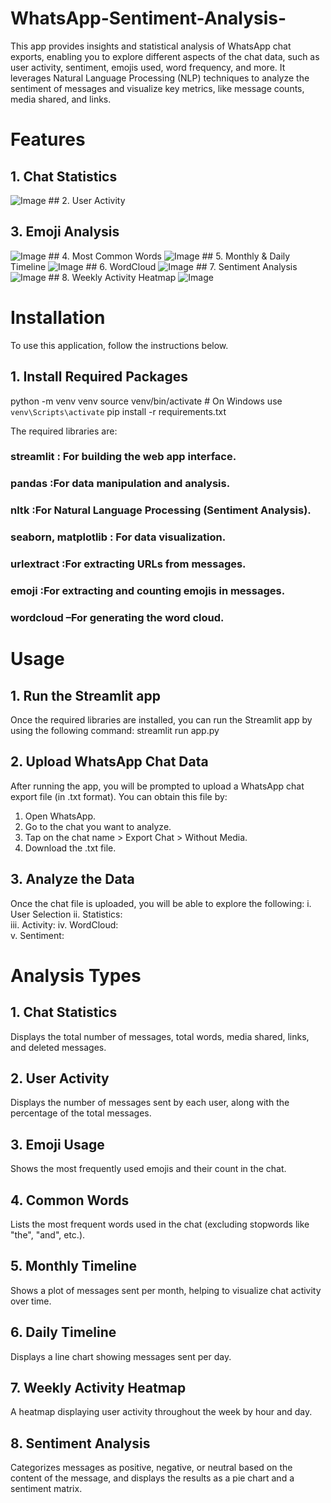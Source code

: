 # WhatsApp-Sentiment-Analysis-
This app provides insights and statistical analysis of WhatsApp chat exports, enabling you to explore different aspects of the chat data, such as user activity, sentiment, emojis used, word frequency, and more. It leverages Natural Language Processing (NLP) techniques to analyze the sentiment of messages and visualize key metrics, like message counts, media shared, and links.
# Features
##  1. Chat Statistics
<img src="https://github.com/user-attachments/assets/87fc2a16-74a4-4e17-976c-ce93d8488ed5" alt="Image"  />
##  2. User Activity
      
##  3. Emoji Analysis
<img src="https://github.com/user-attachments/assets/6ed105f6-3750-491f-832b-d2f78e2e4983" alt="Image"  />
##  4. Most Common Words
<img src="https://github.com/user-attachments/assets/6c9c2e29-578a-4513-ad8b-75287116ed8c" alt="Image"  />
##  5. Monthly & Daily Timeline
<img src="https://github.com/user-attachments/assets/8091b35e-b419-4a5b-bf27-57e466dba01b" alt="Image"  />
##  6. WordCloud
<img src="https://github.com/user-attachments/assets/f5269224-62d4-4cd5-adc9-01459110443f" alt="Image"  />
##  7. Sentiment Analysis
<img src="https://github.com/user-attachments/assets/f5ee47b2-7a9e-4ace-a01c-2293623ca659" alt="Image"  />
##  8. Weekly Activity Heatmap
<img src="https://github.com/user-attachments/assets/4c4b9781-ad79-462b-8d39-98a74a660ea1" alt="Image"  />
 
     
# Installation
To use this application, follow the instructions below.
## 1. Install Required Packages
python -m venv venv
source venv/bin/activate  # On Windows use `venv\Scripts\activate`
pip install -r requirements.txt

The required libraries are:

### streamlit : For building the web app interface.
### pandas :For data manipulation and analysis.
### nltk :For Natural Language Processing (Sentiment Analysis).
### seaborn, matplotlib :  For data visualization.
### urlextract :For extracting URLs from messages.
### emoji :For extracting and counting emojis in messages.
### wordcloud –For generating the word cloud.
  
# Usage
## 1. Run the Streamlit app
  Once the required libraries are installed, you can run the Streamlit app by using the following command:
  streamlit run app.py
## 2. Upload WhatsApp Chat Data
  After running the app, you will be prompted to upload a WhatsApp chat export file (in .txt format). You can obtain this file by:

 1. Open WhatsApp.
 2. Go to the chat you want to analyze.
 3. Tap on the chat name > Export Chat > Without Media.
 4. Download the .txt file.
## 3. Analyze the Data
Once the chat file is uploaded, you will be able to explore the following:
    i. User Selection
   ii. Statistics:  
   iii. Activity: 
   iv. WordCloud:  
   v. Sentiment:  
# Analysis Types
## 1. Chat Statistics
  Displays the total number of messages, total words, media shared, links, and deleted messages.
## 2. User Activity
  Displays the number of messages sent by each user, along with the percentage of the total messages.
## 3. Emoji Usage
  Shows the most frequently used emojis and their count in the chat.

##  4. Common Words
  Lists the most frequent words used in the chat (excluding stopwords like "the", "and", etc.).

## 5. Monthly Timeline
  Shows a plot of messages sent per month, helping to visualize chat activity over time.

## 6. Daily Timeline
  Displays a line chart showing messages sent per day.

## 7. Weekly Activity Heatmap
  A heatmap displaying user activity throughout the week by hour and day.

## 8. Sentiment Analysis
  Categorizes messages as positive, negative, or neutral based on the content of the message, and displays the results as a pie chart and a sentiment matrix.
 


